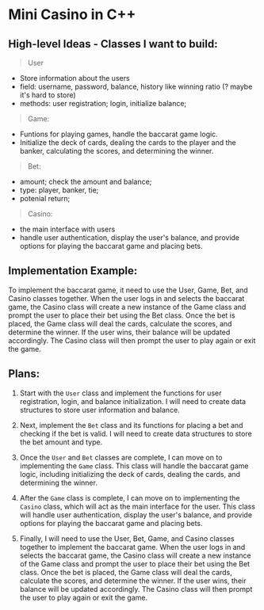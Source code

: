 # Mini Casino in C++

## High-level Ideas - Classes I want to build:

> User
* Store information about the users
* field: username, password, balance, history like winning ratio (? maybe it's hard to store)
* methods: user registration; login, initialize balance;

> Game: 
* Funtions for playing games, handle the baccarat game logic. 
* Initialize the deck of cards, dealing the cards to the player and the banker, calculating the scores, and determining the winner.

> Bet:
* amount; check the amount and balance;
* type: player, banker, tie;
* potenial return;


> Casino:
* the main interface with users
* handle user authentication, display the user's balance, and provide options for playing the baccarat game and placing bets.


## Implementation Example:
To implement the baccarat game, it need to use the User, Game, Bet, and Casino classes together. When the user logs in and selects the baccarat game, the Casino class will create a new instance of the Game class and prompt the user to place their bet using the Bet class. Once the bet is placed, the Game class will deal the cards, calculate the scores, and determine the winner. If the user wins, their balance will be updated accordingly. The Casino class will then prompt the user to play again or exit the game.


## Plans: 
1. Start with the `User` class and implement the functions for user registration, login, and balance initialization. I will need to create data structures to store user information and balance.

2. Next, implement the `Bet` class and its functions for placing a bet and checking if the bet is valid. I will need to create data structures to store the bet amount and type.

3. Once the `User` and `Bet` classes are complete, I can move on to implementing the `Game` class. This class will handle the baccarat game logic, including initializing the deck of cards, dealing the cards, and determining the winner.

4. After the `Game` class is complete, I can move on to implementing the `Casino` class, which will act as the main interface for the user. This class will handle user authentication, display the user's balance, and provide options for playing the baccarat game and placing bets.

5. Finally, I will need to use the User, Bet, Game, and Casino classes together to implement the baccarat game. When the user logs in and selects the baccarat game, the Casino class will create a new instance of the Game class and prompt the user to place their bet using the Bet class. Once the bet is placed, the Game class will deal the cards, calculate the scores, and determine the winner. If the user wins, their balance will be updated accordingly. The Casino class will then prompt the user to play again or exit the game.
